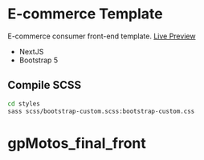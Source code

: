 # E-commerce Template
E-commerce consumer front-end template. [Live Preview](https://mocha-mart.web.app)

- NextJS
- Bootstrap 5

## Compile SCSS

```bash
cd styles
sass scss/bootstrap-custom.scss:bootstrap-custom.css
```
# gpMotos_final_front
